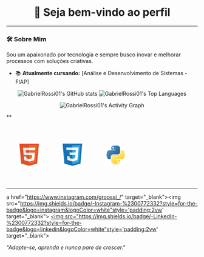 <h1 align="center">👋 Seja bem-vindo ao perfil </h1>

<p align="center">
  <a href="https://github.com/GabrielRossi01">
  </a>
  </a>
</p>

---

### 🛠️ Sobre Mim

Sou um apaixonado por tecnologia e sempre busco inovar e melhorar processos com soluções criativas.

- 📚 **Atualmente cursando:** [Análise e Desenvolvimento de Sistemas - FIAP]


<p align="center">
  <img height="180em" src="https://github-readme-stats.vercel.app/api?username=GabrielRossi01&show_icons=true&hide_border=true&theme=tokyonight" alt="GabrielRossi01's GitHub stats"/>
  <img height="180em" src="https://github-readme-stats.vercel.app/api/top-langs/?username=GabrielRossi01&layout=compact&langs_count=7&theme=tokyonight" alt="GabrielRossi01's Top Languages"/>
</p>


<p align="center">
  <img src="https://github-readme-activity-graph.vercel.app/graph?username=GabrielRossi01&theme=tokyo-night&bg_color=0d1117&color=79fe96&line=79fe96&point=ffffff&area=true" alt="GabrielRossi01's Activity Graph"/>
</p>

**<div style="display: inline_block; padding:30px"><br>
  <img align="center" alt="HTML" height="60" width="60" style='padding-right:50px' src="https://raw.githubusercontent.com/devicons/devicon/master/icons/html5/html5-original.svg">
  <img align="center" alt="CSS" height="60" width="60" style='padding-right:50px' src="https://raw.githubusercontent.com/devicons/devicon/master/icons/css3/css3-original.svg">
  <img align="center" alt="Python" height="60" width="60" style='padding-right:50px' src="https://raw.githubusercontent.com/devicons/devicon/master/icons/python/python-original.svg">
</div>

---
a href="https://www.instagram.com/groossi_/" target="_blank"><img src="https://img.shields.io/badge/-Instagram-%2300772332?style=for-the-badge&logo=instagram&logoColor=white"style='padding:2vw' target="_blank"></a>
 <a href="www.linkedin.com/in/gabriel-oliveira-rossi-155baa324/" target="_blank"><img src="https://img.shields.io/badge/-LinkedIn-%2300772332?style=for-the-badge&logo=linkedin&logoColor=white"style='padding:2vw' target="_blank"></a> 
 
  <i>"Adapte-se, aprenda e nunca pare de crescer."</i>
</p>
